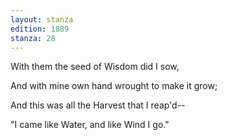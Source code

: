 ```yaml
---
layout: stanza
edition: 1889
stanza: 28
---
```


With them the seed of Wisdom did I sow,

And with mine own hand wrought to make it grow;

And this was all the Harvest that I reap'd--

"I came like Water, and like Wind I go."